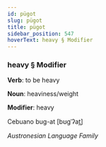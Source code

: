 ```yaml
---
id: pügot
slug: pügot
title: pügot
sidebar_position: 547
hoverText: heavy § Modifier
---
```


### heavy § Modifier

**Verb**: to be heavy

**Noun**: heaviness/weight

**Modifier**: heavy

Cebuano bug-at [bʊɡˈʔat̪]

*Austronesian Language Family*